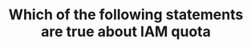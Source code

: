 ---
layout: all-exams
title: "Which of the following statements are true about IAM quota"
blurb: "There's no need to know the exact quota numbers for various IAM entities. It's unlikely you'll need to know that 500 is the maximum number of groups allow"
quid: 151
---